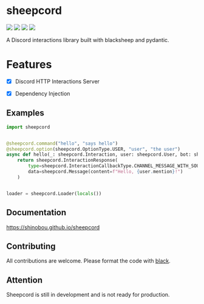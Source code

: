 # sheepcord
![](https://img.shields.io/github/issues/Shinobou/sheepcord)
![](https://img.shields.io/github/forks/Shinobou/sheepcord)
![](https://img.shields.io/github/stars/Shinobou/sheepcord)
![](https://img.shields.io/github/license/Shinobou/sheepcord)

A Discord interactions library built with blacksheep and pydantic.


# Features
- [x] Discord HTTP Interactions Server
- [x] Dependency Injection


## Examples
```py
import sheepcord


@sheepcord.command("hello", "says hello")
@sheepcord.option(sheepcord.OptionType.USER, "user", "the user")
async def hello(_: sheepcord.Interaction, user: sheepcord.User, bot: sheepcord.Inject[sheepcord.Bot]) -> sheepcord.InteractionResponse:
    return sheepcord.InteractionResponse(
        type=sheepcord.InteractionCallbackType.CHANNEL_MESSAGE_WITH_SOURCE,
        data=sheepcord.Message(content=f"Hello, {user.mention}!")
    )


loader = sheepcord.Loader(locals())
```


## Documentation
https://shinobou.github.io/sheepcord

## Contributing
All contributions are welcome. Please format the code with [black](https://github.com/psf/black).

## Attention
Sheepcord is still in development and is not ready for production.

